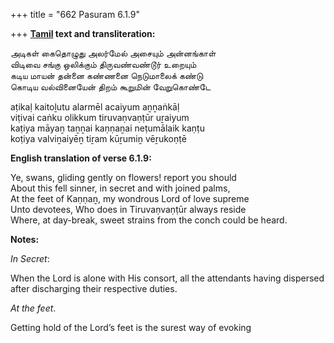 +++
title = "662 Pasuram 6.1.9"

+++
**[Tamil](/definition/tamil#history "show Tamil definitions") text and transliteration:**

அடிகள் கைதொழுது அலர்மேல் அசையும் அன்னங்காள்  
விடிவை சங்கு ஒலிக்கும் திருவண்வண்டூர் உறையும்  
கடிய மாயன் தன்னை கண்ணனை நெடுமாலைக் கண்டு  
கொடிய வல்வினையேன் திறம் கூறுமின் வேறுகொண்டே

aṭikaḷ kaitoḻutu alarmēl acaiyum aṉṉaṅkāḷ  
viṭivai caṅku olikkum tiruvaṇvaṇṭūr uṟaiyum  
kaṭiya māyaṉ taṉṉai kaṇṇaṉai neṭumālaik kaṇṭu  
koṭiya valviṉaiyēṉ tiṟam kūṟumiṉ vēṟukoṇṭē

**English translation of verse 6.1.9:**

Ye, swans, gliding gently on flowers! report you should  
About this fell sinner, in secret and with joined palms,  
At the feet of Kaṇṇaṉ, my wondrous Lord of love supreme  
Unto devotees, Who does in Tiruvaṇvaṇṭūr always reside  
Where, at day-break, sweet strains from the conch could be heard.

**Notes:**

*In Secret*:

When the Lord is alone with His consort, all the attendants having dispersed after discharging their respective duties.

*At the feet*.

Getting hold of the Lord’s feet is the surest way of evoking


